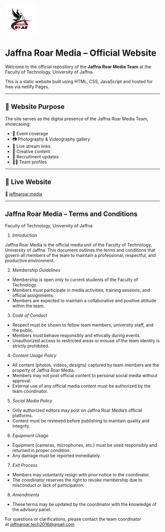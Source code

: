  
<img height="100" width="100" src="https://github.com/NexTechGen/jaffna-roar/blob/main/img/black%20in%20white%20bg.png" /> <br> 
# Jaffna Roar Media – Official Website

Welcome to the official repository of the <b>Jaffna Roar Media Team</b> at the Faculty of Technology, University of Jaffna.

This is a static website built using HTML, CSS, JavaScript and hosted for free via netlify Pages.

---

## 📌 Website Purpose

The site serves as the digital presence of the Jaffna Roar Media Team, showcasing:

- 📰 Event coverage
- 📷 Photography & Videography gallery
- 🎥 Live stream links
- 🎨 Creative content
- 📣 Recruitment updates
- 🧑‍💻 Team profiles

---

## 🚀 Live Website

🔗 [jaffnaroar.media](https://jaffnaroar.netlify.app/)

---

## Jaffna Roar Media – Terms and Conditions

Faculty of Technology, 
University of Jaffna

1. *Introduction*

Jaffna Roar Media is the official media unit of the Faculty of Technology, University of Jaffna. This document outlines the terms and conditions that govern all members of the team to maintain a professional, respectful, and productive environment.

2. *Membership Guidelines*

- Membership is open only to current students of the Faculty of Technology.
- Members must participate in media activities, training sessions, and official assignments.
- Members are expected to maintain a collaborative and positive attitude within the team.

3. *Code of Conduct*

- Respect must be shown to fellow team members, university staff, and the public.
- Members must behave responsibly and ethically during events.
- Unauthorized access to restricted areas or misuse of the team identity is strictly prohibited.

4. *Content Usage Policy*

- All content (photos, videos, designs) captured by team members are the property of Jaffna Roar Media.
- Members may not post official content to personal social media without approval.
- External use of any official media content must be authorized by the team coordinator.

5. *Social Media Policy*

- Only authorized editors may post on Jaffna Roar Media’s official platforms.
- Content must be reviewed before publishing to maintain quality and integrity.

6. *Equipment Usage*

- Equipment (cameras, microphones, etc.) must be used responsibly and returned in proper condition.
- Any damage must be reported immediately.

7. *Exit Process*

- Members may voluntarily resign with prior notice to the coordinator.
- The coordinator reserves the right to revoke membership due to misconduct or lack of participation.

8. *Amendments*
- These terms may be updated by the coordinator with the knowledge of the advisory panel.

For questions or clarifications, please contact the team coordinator at jaffnaroar.tech2016@gmail.com
